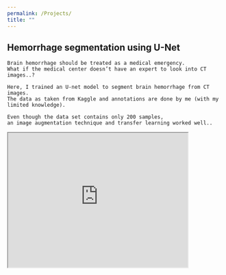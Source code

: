 ```yaml
---
permalink: /Projects/
title: ""
---
```

<!-- Google tag (gtag.js) -->
<script async src="https://www.googletagmanager.com/gtag/js?id=G-GFSHDN8PYY"></script>
<script>
  window.dataLayer = window.dataLayer || [];
  function gtag(){dataLayer.push(arguments);}
  gtag('js', new Date());

  gtag('config', 'G-GFSHDN8PYY');
</script>


## Hemorrhage segmentation using U-Net
    Brain hemorrhage should be treated as a medical emergency.      
    What if the medical center doesn’t have an expert to look into CT images..?

    Here, I trained an U-net model to segment brain hemorrhage from CT images.
    The data as taken from Kaggle and annotations are done by me (with my limited knowledge).

    Even though the data set contains only 200 samples, 
    an image augmentation technique and transfer learning worked well..
<iframe width="420" height="315"
src="https://www.youtube.com/embed/tgbNymZ7vqY">
</iframe> 